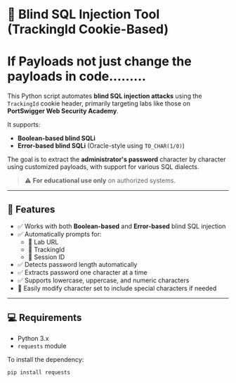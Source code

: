 # 🔐 Blind SQL Injection Tool (TrackingId Cookie-Based)
# If Payloads not just change the payloads in code.........
This Python script automates **blind SQL injection attacks** using the `TrackingId` cookie header, primarily targeting labs like those on **PortSwigger Web Security Academy**.

It supports:
- **Boolean-based blind SQLi**
- **Error-based blind SQLi** (Oracle-style using `TO_CHAR(1/0)`)

The goal is to extract the **administrator's password** character by character using customized payloads, with support for various SQL dialects.

> ⚠️ **For educational use only** on authorized systems.

---

## 🚀 Features

- ✅ Works with both **Boolean-based** and **Error-based** blind SQL injection
- ✅ Automatically prompts for:
  - 🔗 Lab URL
  - 🍪 TrackingId
  - 🔐 Session ID
- ✅ Detects password length automatically
- ✅ Extracts password one character at a time
- ✅ Supports lowercase, uppercase, and numeric characters
- 🔧 Easily modify character set to include special characters if needed

---

## 💻 Requirements

- Python 3.x
- `requests` module

To install the dependency:

```bash
pip install requests
